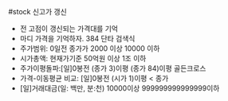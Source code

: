 #stock 신고가 갱신
- 전 고점이 갱신되는 가격대를 기억
- 마디 가격을 기억하자.
384 단타 검색식
- 주가범위: 0일전 종가가 2000 이상 10000 이하
- 시가총액: 현재가기준 50억원 이상 1조 이하
- 주가이평돌파:[일]0봉전 (종가 3)이평 (종가 84)이평 골든크로스
- 가격-이동평균 비교: [일]0봉전 (시가 1)이평 < 종가
- [일]거래대금(일: 백만, 분:천) 10000이상 999999999999999이하